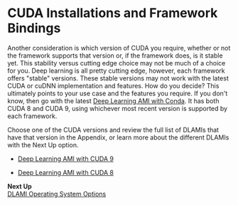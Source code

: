 # CUDA Installations and Framework Bindings<a name="overview-cuda"></a>

Another consideration is which version of CUDA you require, whether or not the framework supports that version or, if the framework does, is it stable yet\. This stability versus cutting edge choice may not be much of a choice for you\. Deep learning is all pretty cutting edge, however, each framework offers "stable" versions\. These stable versions may not work with the latest CUDA or cuDNN implementation and features\. How do you decide? This ultimately points to your use case and the features you require\. If you don't know, then go with the latest [Deep Learning AMI with Conda](conda.md)\. It has both CUDA 8 and CUDA 9, using whichever most recent version is supported by each framework\. 

Choose one of the CUDA versions and review the full list of DLAMIs that have that version in the Appendix, or learn more about the different DLAMIs with the Next Up option\.

+ [Deep Learning AMI with CUDA 9](cuda9.md)

+ [Deep Learning AMI with CUDA 8](cuda8.md)

**Next Up**  
[DLAMI Operating System Options](overview-os.md)